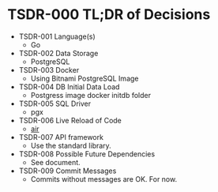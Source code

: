 # TSDR-000 TL;DR of Decisions

- TSDR-001 Language(s)
  - Go
- TSDR-002 Data Storage
  - PostgreSQL
- TSDR-003 Docker
  - Using Bitnami PostgreSQL Image
- TSDR-004 DB Initial Data Load
  - Postgress image docker initdb folder 
- TSDR-005 SQL Driver
  - pgx
- TSDR-006 Live Reload of Code
  - [air](https://github.com/air-verse/air)
- TSDR-007 API framework
  - Use the standard library.
- TSDR-008 Possible Future Dependencies
  - See document.
- TSDR-009 Commit Messages
  - Commits without messages are OK. For now.